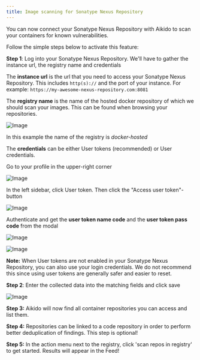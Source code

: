 ```yaml
---
title: Image scanning for Sonatype Nexus Repository
---
```



You can now connect your Sonatype Nexus Repository with Aikido to scan your containers for known vulnerabilities.

Follow the simple steps below to activate this feature:

**Step 1**: Log into your Sonatype Nexus Repository. We'll have to gather the instance url, the registry name and credentials

The **instance url** is the url that you need to access your Sonatype Nexus Repository. This includes `http(s)://` and the port of your instance. For example: `https://my-awesome-nexus-repository.com:8081` 

The **registry name** is the name of the hosted docker repository of which we should scan your images. This can be found when browsing your repositories.

![Image](https://ucarecdn.com/4cb12899-8114-4d1a-aae8-7159b9735410/)

In this example the name of the registry is *docker-hosted*

The **credentials** can be either User tokens (recommended) or User credentials.

Go to your profile in the upper-right corner

![Image](https://ucarecdn.com/7c62ac69-abed-4c00-9052-647cac37db8b/)

In the left sidebar, click User token. Then click the "Access user token"-button

![Image](https://ucarecdn.com/3d027f49-9f83-4f4e-b8bb-06e2e63fe3c3/)

Authenticate and get the **user token name code** and the **user token pass code** from the modal

![Image](https://ucarecdn.com/bfa51fb6-1df1-4f64-8c67-284250f89dd1/)

![Image](https://ucarecdn.com/a4448113-72d4-418c-8c74-5bb425a978fc/)

**Note:** When User tokens are not enabled in your Sonatype Nexus Repository, you can also use your login credentials. We do not recommend this since using user tokens are generally safer and easier to reset.

**Step 2**: Enter the collected data into the matching fields and click save

![Image](https://ucarecdn.com/289cbcc3-0f71-4e08-97a0-30a4d97aaa0a/)

**Step 3:** Aikido will now find all container repositories you can access and list them.

**Step 4:** Repositories can be linked to a code repository in order to perform better deduplication of findings. This step is optional!

**Step 5:** In the action menu next to the registry, click 'scan repos in registry' to get started. Results will appear in the Feed!